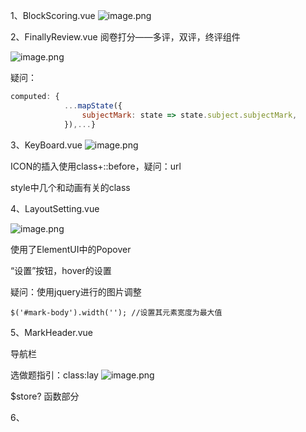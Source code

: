 1、BlockScoring.vue
![image.png](https://upload-images.jianshu.io/upload_images/3697666-cd1a4847957e7374.png?imageMogr2/auto-orient/strip%7CimageView2/2/w/1240)

2、FinallyReview.vue
阅卷打分——多评，双评，终评组件

![image.png](https://upload-images.jianshu.io/upload_images/3697666-61bea8cf52e8a792.png?imageMogr2/auto-orient/strip%7CimageView2/2/w/1240)

疑问：

``````javascript
computed: {
            ...mapState({
                subjectMark: state => state.subject.subjectMark,
            }),...}
``````

3、KeyBoard.vue
![image.png](https://upload-images.jianshu.io/upload_images/3697666-cb2dd205c29a0e40.png?imageMogr2/auto-orient/strip%7CimageView2/2/w/1240)

ICON的插入使用class+::before，疑问：url

style中几个和动画有关的class

4、LayoutSetting.vue

![image.png](https://upload-images.jianshu.io/upload_images/3697666-4b9112f4300b0e16.png?imageMogr2/auto-orient/strip%7CimageView2/2/w/1240)

使用了ElementUI中的Popover

“设置”按钮，hover的设置

疑问：使用jquery进行的图片调整

    $('#mark-body').width(''); //设置其元素宽度为最大值

5、MarkHeader.vue

导航栏

选做题指引：class:lay 
![image.png](https://upload-images.jianshu.io/upload_images/3697666-dcf6f1e3346ac89a.png?imageMogr2/auto-orient/strip%7CimageView2/2/w/1240)

$store?  函数部分

6、